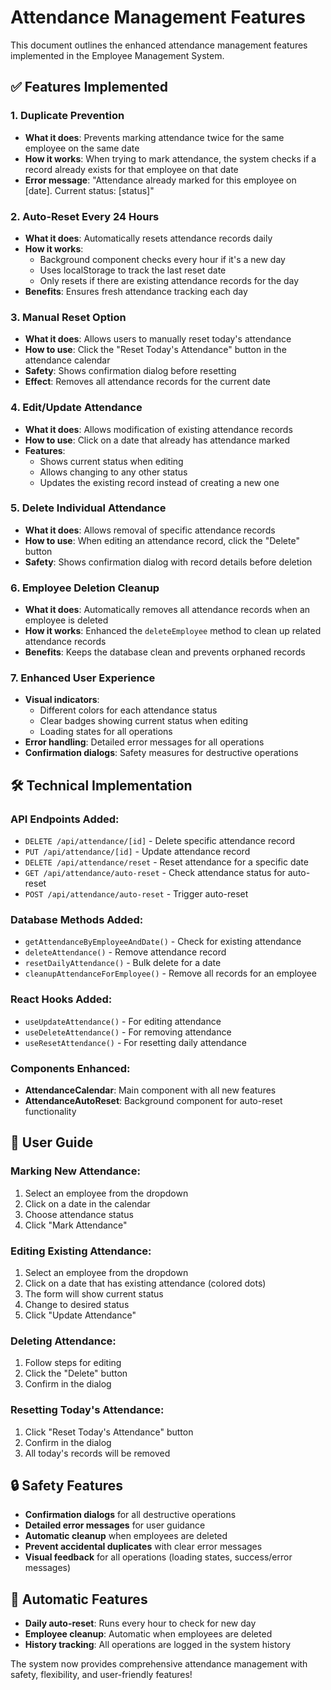 # Attendance Management Features

This document outlines the enhanced attendance management features implemented in the Employee Management System.

## ✅ Features Implemented

### 1. **Duplicate Prevention**
- **What it does**: Prevents marking attendance twice for the same employee on the same date
- **How it works**: When trying to mark attendance, the system checks if a record already exists for that employee on that date
- **Error message**: "Attendance already marked for this employee on [date]. Current status: [status]"

### 2. **Auto-Reset Every 24 Hours**
- **What it does**: Automatically resets attendance records daily
- **How it works**: 
  - Background component checks every hour if it's a new day
  - Uses localStorage to track the last reset date
  - Only resets if there are existing attendance records for the day
- **Benefits**: Ensures fresh attendance tracking each day

### 3. **Manual Reset Option**
- **What it does**: Allows users to manually reset today's attendance
- **How to use**: Click the "Reset Today's Attendance" button in the attendance calendar
- **Safety**: Shows confirmation dialog before resetting
- **Effect**: Removes all attendance records for the current date

### 4. **Edit/Update Attendance**
- **What it does**: Allows modification of existing attendance records
- **How to use**: Click on a date that already has attendance marked
- **Features**:
  - Shows current status when editing
  - Allows changing to any other status
  - Updates the existing record instead of creating a new one

### 5. **Delete Individual Attendance**
- **What it does**: Allows removal of specific attendance records
- **How to use**: When editing an attendance record, click the "Delete" button
- **Safety**: Shows confirmation dialog with record details before deletion

### 6. **Employee Deletion Cleanup**
- **What it does**: Automatically removes all attendance records when an employee is deleted
- **How it works**: Enhanced the `deleteEmployee` method to clean up related attendance records
- **Benefits**: Keeps the database clean and prevents orphaned records

### 7. **Enhanced User Experience**
- **Visual indicators**: 
  - Different colors for each attendance status
  - Clear badges showing current status when editing
  - Loading states for all operations
- **Error handling**: Detailed error messages for all operations
- **Confirmation dialogs**: Safety measures for destructive operations

## 🛠️ Technical Implementation

### API Endpoints Added:
- `DELETE /api/attendance/[id]` - Delete specific attendance record
- `PUT /api/attendance/[id]` - Update attendance record
- `DELETE /api/attendance/reset` - Reset attendance for a specific date
- `GET /api/attendance/auto-reset` - Check attendance status for auto-reset
- `POST /api/attendance/auto-reset` - Trigger auto-reset

### Database Methods Added:
- `getAttendanceByEmployeeAndDate()` - Check for existing attendance
- `deleteAttendance()` - Remove attendance record
- `resetDailyAttendance()` - Bulk delete for a date
- `cleanupAttendanceForEmployee()` - Remove all records for an employee

### React Hooks Added:
- `useUpdateAttendance()` - For editing attendance
- `useDeleteAttendance()` - For removing attendance
- `useResetAttendance()` - For resetting daily attendance

### Components Enhanced:
- **AttendanceCalendar**: Main component with all new features
- **AttendanceAutoReset**: Background component for auto-reset functionality

## 🎯 User Guide

### Marking New Attendance:
1. Select an employee from the dropdown
2. Click on a date in the calendar
3. Choose attendance status
4. Click "Mark Attendance"

### Editing Existing Attendance:
1. Select an employee from the dropdown
2. Click on a date that has existing attendance (colored dots)
3. The form will show current status
4. Change to desired status
5. Click "Update Attendance"

### Deleting Attendance:
1. Follow steps for editing
2. Click the "Delete" button
3. Confirm in the dialog

### Resetting Today's Attendance:
1. Click "Reset Today's Attendance" button
2. Confirm in the dialog
3. All today's records will be removed

## 🔒 Safety Features

- **Confirmation dialogs** for all destructive operations
- **Detailed error messages** for user guidance
- **Automatic cleanup** when employees are deleted
- **Prevent accidental duplicates** with clear error messages
- **Visual feedback** for all operations (loading states, success/error messages)

## 🔄 Automatic Features

- **Daily auto-reset**: Runs every hour to check for new day
- **Employee cleanup**: Automatic when employees are deleted
- **History tracking**: All operations are logged in the system history

The system now provides comprehensive attendance management with safety, flexibility, and user-friendly features!
